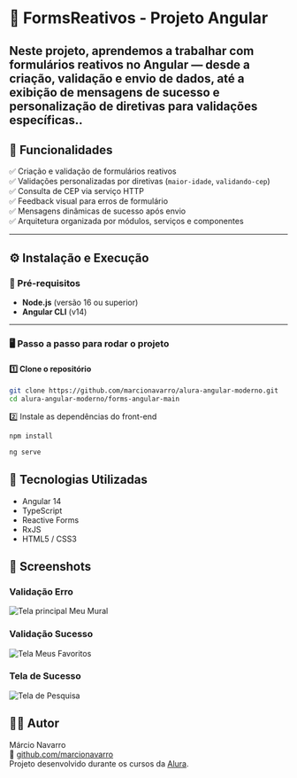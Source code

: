 # 🧠 FormsReativos - Projeto Angular
Neste projeto, aprendemos a trabalhar com **formulários reativos** no Angular — desde a criação, validação e envio de dados, até a exibição de mensagens de sucesso e personalização de diretivas para validações específicas..
---

## 🚀 Funcionalidades

✅ Criação e validação de formulários reativos  
✅ Validações personalizadas por diretivas (`maior-idade`, `validando-cep`)  
✅ Consulta de CEP via serviço HTTP  
✅ Feedback visual para erros de formulário  
✅ Mensagens dinâmicas de sucesso após envio  
✅ Arquitetura organizada por módulos, serviços e componentes  

---

## ⚙️ Instalação e Execução

### 🔧 Pré-requisitos
- **Node.js** (versão 16 ou superior)
- **Angular CLI** (v14)

---

### 🖥️ Passo a passo para rodar o projeto

#### 1️⃣ Clone o repositório
```bash
git clone https://github.com/marcionavarro/alura-angular-moderno.git
cd alura-angular-moderno/forms-angular-main
````

2️⃣ Instale as dependências do front-end
```bash
npm install

ng serve 
````

## 🧩 Tecnologias Utilizadas

* Angular 14
* TypeScript
* Reactive Forms
* RxJS
* HTML5 / CSS3


## 📸 Screenshots

### Validação Erro
![Tela principal Meu Mural](../forms-angular-main/src/assets/screenshots/image-validate-errors.png)

### Validação Sucesso
![Tela Meus Favoritos](../forms-angular-main/src/assets/screenshots/image-validate-sucess.png)

### Tela de Sucesso
![Tela de Pesquisa](../forms-angular-main/src/assets/screenshots/tela-sucesso.png)


## 🧑‍💻 Autor

Márcio Navarro  
📍 [github.com/marcionavarro](github.com/marcionavarro)  
Projeto desenvolvido durante os cursos da [Alura](https://www.alura.com.br/).